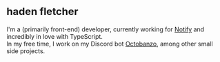 <h1>
<sup>haden fletcher</sup>
</h1>

I'm a (primarily front-end) developer, currently working for [Notify](https://notify.me) and incredibly in love with TypeScript.
<br />
In my free time, I work on my Discord bot [Octobanzo](https://github.com/octobanzo/octobanzo),
among other small side projects.

<!-- I'll add more later, just wanted to add a little intro for now :) -->
